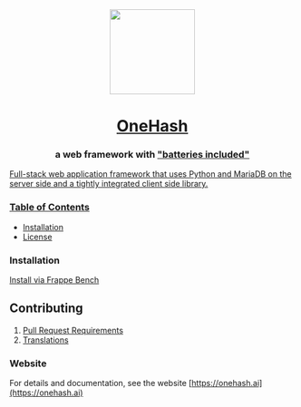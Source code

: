 <div align="center">
    <img src="https://uploads-ssl.webflow.com/5e53d34464688e6f5960a338/5e53daa73a0dbd1a9393096f_onehashlogo-01-01.svg" height="150">
    <h1>
        <a href="https://onehash.ai">
            OneHash
        </a>
    </h1>
    <h3>
        a web framework with <a href="https://onehash.ai">"batteries included"
    </h3>
   
</div>




Full-stack web application framework that uses Python and MariaDB on the server side and a tightly integrated client side library.

### Table of Contents
* [Installation](#installation)
* [License](#license)

### Installation

[Install via Frappe Bench](https://github.com/frappe/bench)

## Contributing

1. [Pull Request Requirements](https://github.com/frappe/erpnext/wiki/Pull-Request-Guidelines)
1. [Translations](https://translate.erpnext.com)

### Website

For details and documentation, see the website
[https://onehash.ai](https://onehash.ai)

